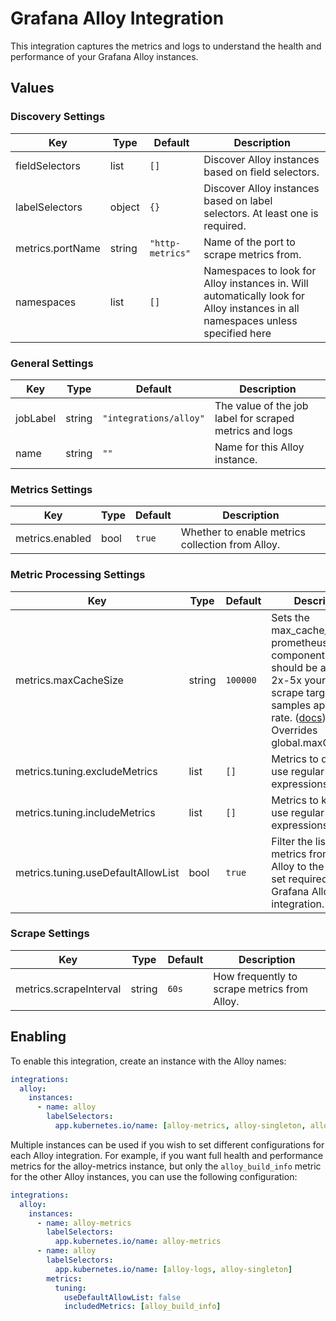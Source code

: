 # Grafana Alloy Integration

This integration captures the metrics and logs to understand the health and performance of your Grafana
Alloy instances.

## Values

### Discovery Settings

| Key | Type | Default | Description |
|-----|------|---------|-------------|
| fieldSelectors | list | `[]` | Discover Alloy instances based on field selectors. |
| labelSelectors | object | `{}` | Discover Alloy instances based on label selectors. At least one is required. |
| metrics.portName | string | `"http-metrics"` | Name of the port to scrape metrics from. |
| namespaces | list | `[]` | Namespaces to look for Alloy instances in. Will automatically look for Alloy instances in all namespaces unless specified here |

### General Settings

| Key | Type | Default | Description |
|-----|------|---------|-------------|
| jobLabel | string | `"integrations/alloy"` | The value of the job label for scraped metrics and logs |
| name | string | `""` | Name for this Alloy instance. |

### Metrics Settings

| Key | Type | Default | Description |
|-----|------|---------|-------------|
| metrics.enabled | bool | `true` | Whether to enable metrics collection from Alloy. |

### Metric Processing Settings

| Key | Type | Default | Description |
|-----|------|---------|-------------|
| metrics.maxCacheSize | string | `100000` | Sets the max_cache_size for prometheus.relabel component. This should be at least 2x-5x your largest scrape target or samples appended rate. ([docs](https://grafana.com/docs/alloy/latest/reference/components/prometheus.relabel/#arguments)) Overrides global.maxCacheSize |
| metrics.tuning.excludeMetrics | list | `[]` | Metrics to drop. Can use regular expressions. |
| metrics.tuning.includeMetrics | list | `[]` | Metrics to keep. Can use regular expressions. |
| metrics.tuning.useDefaultAllowList | bool | `true` | Filter the list of metrics from Grafana Alloy to the minimal set required for the Grafana Alloy integration. |

### Scrape Settings

| Key | Type | Default | Description |
|-----|------|---------|-------------|
| metrics.scrapeInterval | string | `60s` | How frequently to scrape metrics from Alloy. |

## Enabling

To enable this integration, create an instance with the Alloy names:

```yaml
integrations:
  alloy:
    instances:
      - name: alloy
        labelSelectors:
          app.kubernetes.io/name: [alloy-metrics, alloy-singleton, alloy-logs]
```

Multiple instances can be used if you wish to set different configurations for each Alloy integration. For example, if
you want full health and performance metrics for the alloy-metrics instance, but only the `alloy_build_info` metric for
the other Alloy instances, you can use the following configuration:

```yaml
integrations:
  alloy:
    instances:
      - name: alloy-metrics
        labelSelectors:
          app.kubernetes.io/name: alloy-metrics
      - name: alloy
        labelSelectors:
          app.kubernetes.io/name: [alloy-logs, alloy-singleton]
        metrics:
          tuning:
            useDefaultAllowList: false
            includedMetrics: [alloy_build_info]
```
